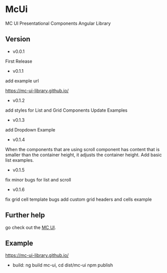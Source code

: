 # McUi

MC UI Presentational Components Angular Library

## Version

- v0.0.1

First Release

- v0.1.1

add example url

https://mc-ui-library.github.io/

- v0.1.2

add styles for List and Grid Components
Update Examples

- v0.1.3

add Dropdown Example

- v0.1.4

When the components that are using scroll component has content that is smaller than the container height, it adjusts the container height.
Add basic list examples.

- v0.1.5

fix minor bugs for list and scroll

- v0.1.6

fix grid cell template bugs
add custom grid headers and cells example

## Further help

go check out the [MC UI](https://github.com/mc-ui-library/mc-ui-angular).

## Example

https://mc-ui-library.github.io/

* build: ng build mc-ui, cd dist/mc-ui npm publish 
